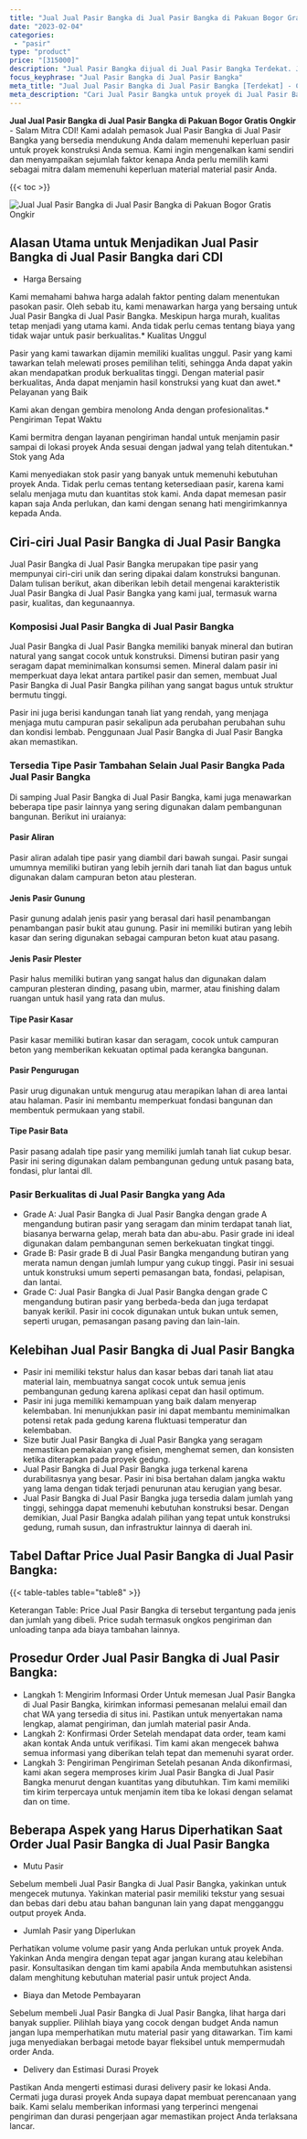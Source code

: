 ```yaml
---
title: "Jual Jual Pasir Bangka di Jual Pasir Bangka di Pakuan Bogor Gratis Ongkir"
date: "2023-02-04"
categories:
 - "pasir"
type: "product"
price: "[315000]"
description: "Jual Pasir Bangka dijual di Jual Pasir Bangka Terdekat. Jual Pasir Bangka ini sering digunakan dalam proyek konstruksi sebagai material adukan yang terpilih dan halus. Hubungi kami untuk informasi lebih lanjut."
focus_keyphrase: "Jual Pasir Bangka di Jual Pasir Bangka"
meta_title: "Jual Jual Pasir Bangka di Jual Pasir Bangka [Terdekat] - CDI"
meta_description: "Cari Jual Pasir Bangka untuk proyek di Jual Pasir Bangka? Kami memiliki Jual Pasir Bangka berkualitas untuk material adukan. Dapatkan penawaran terbaik sekarang."
---
```


**Jual Jual Pasir Bangka di Jual Pasir Bangka di Pakuan Bogor Gratis Ongkir** - Salam Mitra CDI! Kami adalah pemasok Jual Pasir Bangka di Jual Pasir Bangka yang bersedia mendukung Anda dalam memenuhi keperluan pasir untuk proyek konstruksi Anda semua. Kami ingin mengenalkan kami sendiri dan menyampaikan sejumlah faktor kenapa Anda perlu memilih kami sebagai mitra dalam memenuhi keperluan material material pasir Anda.

{{< toc >}}

![Jual Jual Pasir Bangka di Jual Pasir Bangka di Pakuan Bogor Gratis Ongkir](/images/pasir/pasir-bangunan-36.jpg)

## Alasan Utama untuk Menjadikan Jual Pasir Bangka di Jual Pasir Bangka dari CDI

*   Harga Bersaing

Kami memahami bahwa harga adalah faktor penting dalam menentukan pasokan pasir. Oleh sebab itu, kami menawarkan harga yang bersaing untuk Jual Pasir Bangka di Jual Pasir Bangka. Meskipun harga murah, kualitas tetap menjadi yang utama kami. Anda tidak perlu cemas tentang biaya yang tidak wajar untuk pasir berkualitas.*   Kualitas Unggul

Pasir yang kami tawarkan dijamin memiliki kualitas unggul. Pasir yang kami tawarkan telah melewati proses pemilihan teliti, sehingga Anda dapat yakin akan mendapatkan produk berkualitas tinggi. Dengan material pasir berkualitas, Anda dapat menjamin hasil konstruksi yang kuat dan awet.*   Pelayanan yang Baik

Kami akan dengan gembira menolong Anda dengan profesionalitas.*   Pengiriman Tepat Waktu

Kami bermitra dengan layanan pengiriman handal untuk menjamin pasir sampai di lokasi proyek Anda sesuai dengan jadwal yang telah ditentukan.*   Stok yang Ada

Kami menyediakan stok pasir yang banyak untuk memenuhi kebutuhan proyek Anda. Tidak perlu cemas tentang ketersediaan pasir, karena kami selalu menjaga mutu dan kuantitas stok kami. Anda dapat memesan pasir kapan saja Anda perlukan, dan kami dengan senang hati mengirimkannya kepada Anda. 

## Ciri-ciri Jual Pasir Bangka di Jual Pasir Bangka

Jual Pasir Bangka di Jual Pasir Bangka merupakan tipe pasir yang mempunyai ciri-ciri unik dan sering dipakai dalam konstruksi bangunan. Dalam tulisan berikut, akan diberikan lebih detail mengenai karakteristik Jual Pasir Bangka di Jual Pasir Bangka yang kami jual, termasuk warna pasir, kualitas, dan kegunaannya.

### Komposisi Jual Pasir Bangka di Jual Pasir Bangka

Jual Pasir Bangka di Jual Pasir Bangka memiliki banyak mineral dan butiran natural yang sangat cocok untuk konstruksi. Dimensi butiran pasir yang seragam dapat meminimalkan konsumsi semen. Mineral dalam pasir ini memperkuat daya lekat antara partikel pasir dan semen, membuat Jual Pasir Bangka di Jual Pasir Bangka pilihan yang sangat bagus untuk struktur bermutu tinggi.

Pasir ini juga berisi kandungan tanah liat yang rendah, yang menjaga menjaga mutu campuran pasir sekalipun ada perubahan perubahan suhu dan kondisi lembab. Penggunaan Jual Pasir Bangka di Jual Pasir Bangka akan memastikan.

### Tersedia Tipe Pasir Tambahan Selain Jual Pasir Bangka Pada Jual Pasir Bangka

Di samping Jual Pasir Bangka di Jual Pasir Bangka, kami juga menawarkan beberapa tipe pasir lainnya yang sering digunakan dalam pembangunan bangunan. Berikut ini uraianya:

#### Pasir Aliran

Pasir aliran adalah tipe pasir yang diambil dari bawah sungai. Pasir sungai umumnya memiliki butiran yang lebih jernih dari tanah liat dan bagus untuk digunakan dalam campuran beton atau plesteran.

#### Jenis Pasir Gunung

Pasir gunung adalah jenis pasir yang berasal dari hasil penambangan penambangan pasir bukit atau gunung. Pasir ini memiliki butiran yang lebih kasar dan sering digunakan sebagai campuran beton kuat atau pasang.

#### Jenis Pasir Plester

Pasir halus memiliki butiran yang sangat halus dan digunakan dalam campuran plesteran dinding, pasang ubin, marmer, atau finishing dalam ruangan untuk hasil yang rata dan mulus.

#### Tipe Pasir Kasar

Pasir kasar memiliki butiran kasar dan seragam, cocok untuk campuran beton yang memberikan kekuatan optimal pada kerangka bangunan.

#### Pasir Pengurugan

Pasir urug digunakan untuk mengurug atau merapikan lahan di area lantai atau halaman. Pasir ini membantu memperkuat fondasi bangunan dan membentuk permukaan yang stabil.

#### Tipe Pasir Bata

Pasir pasang adalah tipe pasir yang memiliki jumlah tanah liat cukup besar. Pasir ini sering digunakan dalam pembangunan gedung untuk pasang bata, fondasi, plur lantai dll.

### Pasir Berkualitas di Jual Pasir Bangka yang Ada

*   Grade A: Jual Pasir Bangka di Jual Pasir Bangka dengan grade A mengandung butiran pasir yang seragam dan minim terdapat tanah liat, biasanya berwarna gelap, merah bata dan abu-abu. Pasir grade ini ideal digunakan dalam pembangunan semen berkekuatan tingkat tinggi.
*   Grade B: Pasir grade B di Jual Pasir Bangka mengandung butiran yang merata namun dengan jumlah lumpur yang cukup tinggi. Pasir ini sesuai untuk konstruksi umum seperti pemasangan bata, fondasi, pelapisan, dan lantai.
*   Grade C: Jual Pasir Bangka di Jual Pasir Bangka dengan grade C mengandung butiran pasir yang berbeda-beda dan juga terdapat banyak kerikil. Pasir ini cocok digunakan untuk bukan untuk semen, seperti urugan, pemasangan pasang paving dan lain-lain.

## Kelebihan Jual Pasir Bangka di Jual Pasir Bangka

*   Pasir ini memiliki tekstur halus dan kasar bebas dari tanah liat atau material lain, membuatnya sangat cocok untuk semua jenis pembangunan gedung karena aplikasi cepat dan hasil optimum.
*   Pasir ini juga memiliki kemampuan yang baik dalam menyerap kelembaban. Ini menunjukkan pasir ini dapat membantu meminimalkan potensi retak pada gedung karena fluktuasi temperatur dan kelembaban.
*   Size butir Jual Pasir Bangka di Jual Pasir Bangka yang seragam memastikan pemakaian yang efisien, menghemat semen, dan konsisten ketika diterapkan pada proyek gedung.
*   Jual Pasir Bangka di Jual Pasir Bangka juga terkenal karena durabilitasnya yang besar. Pasir ini bisa bertahan dalam jangka waktu yang lama dengan tidak terjadi penurunan atau kerugian yang besar.
*   Jual Pasir Bangka di Jual Pasir Bangka juga tersedia dalam jumlah yang tinggi, sehingga dapat memenuhi kebutuhan konstruksi besar. Dengan demikian, Jual Pasir Bangka adalah pilihan yang tepat untuk konstruksi gedung, rumah susun, dan infrastruktur lainnya di daerah ini.

## Tabel Daftar Price Jual Pasir Bangka di Jual Pasir Bangka:

{{< table-tables table="table8" >}}

Keterangan Table: Price Jual Pasir Bangka di tersebut tergantung pada jenis dan jumlah yang dibeli. Price sudah termasuk ongkos pengiriman dan unloading tanpa ada biaya tambahan lainnya.

## Prosedur Order Jual Pasir Bangka di Jual Pasir Bangka:

*   Langkah 1: Mengirim Informasi Order
Untuk memesan Jual Pasir Bangka di Jual Pasir Bangka, kirimkan informasi pemesanan melalui email dan chat WA yang tersedia di situs ini. Pastikan untuk menyertakan nama lengkap, alamat pengiriman, dan jumlah material pasir Anda.
*   Langkah 2: Konfirmasi Order
Setelah mendapat data order, team kami akan kontak Anda untuk verifikasi. Tim kami akan mengecek bahwa semua informasi yang diberikan telah tepat dan memenuhi syarat order.
*   Langkah 3: Pengiriman Pengiriman
Setelah pesanan Anda dikonfirmasi, kami akan segera memproses kirim Jual Pasir Bangka di Jual Pasir Bangka menurut dengan kuantitas yang dibutuhkan. Tim kami memiliki tim kirim terpercaya untuk menjamin item tiba ke lokasi dengan selamat dan on time.

## Beberapa Aspek yang Harus Diperhatikan Saat Order Jual Pasir Bangka di Jual Pasir Bangka

*   Mutu Pasir

Sebelum membeli Jual Pasir Bangka di Jual Pasir Bangka, yakinkan untuk mengecek mutunya. Yakinkan material pasir memiliki tekstur yang sesuai dan bebas dari debu atau bahan bangunan lain yang dapat mengganggu output proyek Anda.
*   Jumlah Pasir yang Diperlukan

Perhatikan volume volume pasir yang Anda perlukan untuk proyek Anda. Yakinkan Anda mengira dengan tepat agar jangan kurang atau kelebihan pasir. Konsultasikan dengan tim kami apabila Anda membutuhkan asistensi dalam menghitung kebutuhan material pasir untuk project Anda.
*   Biaya dan Metode Pembayaran

Sebelum membeli Jual Pasir Bangka di Jual Pasir Bangka, lihat harga dari banyak supplier. Pilihlah biaya yang cocok dengan budget Anda namun jangan lupa memperhatikan mutu material pasir yang ditawarkan. Tim kami juga menyediakan berbagai metode bayar fleksibel untuk mempermudah order Anda.
*   Delivery dan Estimasi Durasi Proyek

Pastikan Anda mengerti estimasi durasi delivery pasir ke lokasi Anda. Cermati juga durasi proyek Anda supaya dapat membuat perencanaan yang baik. Kami selalu memberikan informasi yang terperinci mengenai pengiriman dan durasi pengerjaan agar memastikan project Anda terlaksana lancar.